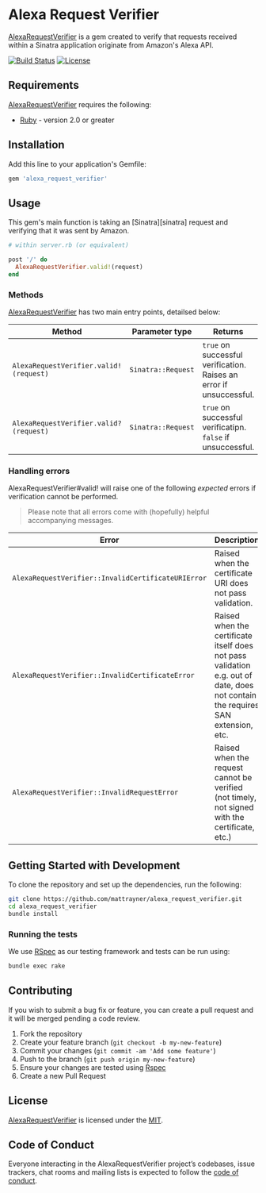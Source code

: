# Alexa Request Verifier

[AlexaRequestVerifier][alexa_request_verifier] is a gem created to verify that requests received within a Sinatra application originate from Amazon's Alexa API.

[![Build Status][shield-travis]][info-travis] [![License][shield-license]][info-license]

## Requirements
[AlexaRequestVerifier][alexa_request_verifier] requires the following:
* [Ruby][ruby] - version 2.0 or greater


## Installation

Add this line to your application's Gemfile:

```ruby
gem 'alexa_request_verifier'
```


## Usage
This gem's main function is taking an [Sinatra][sinatra] request and verifying that it was sent by Amazon.

```ruby
# within server.rb (or equivalent)

post '/' do
  AlexaRequestVerifier.valid!(request)
end
```

### Methods
[AlexaRequestVerifier][alexa_request_verifier] has two main entry points, detailsed below:

Method | Parameter type | Returns
---|---|---
`AlexaRequestVerifier.valid!(request)` | `Sinatra::Request` | `true` on successful verification. Raises an error if unsuccessful.
`AlexaRequestVerifier.valid?(request)` | `Sinatra::Request` | `true` on successful verificatipn. `false` if unsuccessful.


### Handling errors
AlexaRequestVerifier#valid! will raise one of the following *expected* errors if verification cannot be performed.

> Please note that all errors come with (hopefully) helpful accompanying messages.

Error | Description
---|---
`AlexaRequestVerifier::InvalidCertificateURIError` | Raised when the certificate URI does not pass validation.
`AlexaRequestVerifier::InvalidCertificateError` | Raised when the certificate itself does not pass validation e.g. out of date, does not contain the requires SAN extension, etc.
`AlexaRequestVerifier::InvalidRequestError` | Raised when the request cannot be verified (not timely, not signed with the certificate, etc.)


## Getting Started with Development
To clone the repository and set up the dependencies, run the following:
```bash
git clone https://github.com/mattrayner/alexa_request_verifier.git
cd alexa_request_verifier
bundle install
```

### Running the tests
We use [RSpec][rspec] as our testing framework and tests can be run using:
```bash
bundle exec rake
```


## Contributing
If you wish to submit a bug fix or feature, you can create a pull request and it will be merged pending a code review.

1. Fork the repository
1. Create your feature branch (`git checkout -b my-new-feature`)
1. Commit your changes (`git commit -am 'Add some feature'`)
1. Push to the branch (`git push origin my-new-feature`)
1. Ensure your changes are tested using [Rspec][rspec]
1. Create a new Pull Request


## License
[AlexaRequestVerifier][alexa_request_verifier] is licensed under the [MIT][info-license].

## Code of Conduct

Everyone interacting in the AlexaRequestVerifier project’s codebases, issue trackers, chat rooms and mailing lists is expected to follow the [code of conduct][code_of_conduct].

[alexa_request_verifier]: https://github.com/mattrayner/alexa_request_verifier
[ruby]:                   http://ruby-lang.org
[rspec]:                  http://rspec.info
[code_of_conduct]:        https://github.com/mattrayner/alexa_request_verifier/blob/master/CODE_OF_CONDUCT.md

[info-travis]:   https://travis-ci.org/mattrayner/alexa_request_verifier
[shield-travis]: https://img.shields.io/travis/mattrayner/alexa_request_verifier.svg

[info-license]:   https://github.com/mattrayner/alexa_request_verifier/blob/master/LICENSE
[shield-license]: https://img.shields.io/badge/license-MIT-blue.svg